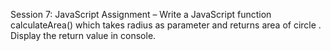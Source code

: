 Session 7: JavaScript
Assignment – Write a JavaScript function calculateArea()
which takes radius as parameter and returns area of circle .
Display the return value in console.